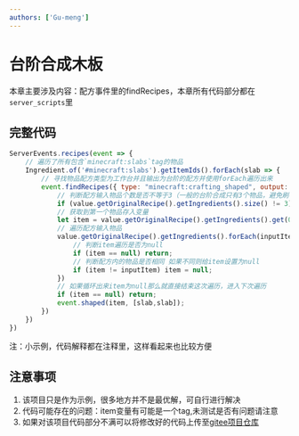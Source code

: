 ```yaml
---
authors: ['Gu-meng']
---
```

# 台阶合成木板
本章主要涉及内容：配方事件里的findRecipes，本章所有代码部分都在`server_scripts`里

## 完整代码
```js
ServerEvents.recipes(event => {
    // 遍历了所有包含`minecraft:slabs`tag的物品
    Ingredient.of('#minecraft:slabs').getItemIds().forEach(slab => {
        // 寻找物品配方类型为工作台并且输出为台阶的配方并使用forEach遍历出来
        event.findRecipes({ type: "minecraft:crafting_shaped", output: slab }).forEach(value => {
            // 判断配方输入物品个数是否不等于3（一般的台阶合成只有3个物品，避免刷物品）
            if (value.getOriginalRecipe().getIngredients().size() != 3) return;
            // 获取到第一个物品存入变量
            let item = value.getOriginalRecipe().getIngredients().get(0).getFirst();
            // 遍历配方输入物品
            value.getOriginalRecipe().getIngredients().forEach(inputItem=>{
                // 判断item遍历是否为null
                if (item == null) return;
                // 判断配方内的物品是否相同 如果不同则给item设置为null
                if (item != inputItem) item = null;
            })
            // 如果循环出来item为null那么就直接结束这次遍历，进入下次遍历
            if (item == null) return;
            event.shaped(item, [slab,slab]);
        })
    })
})
```
注：小示例，代码解释都在注释里，这样看起来也比较方便

## 注意事项
1. 该项目只是作为示例，很多地方并不是最优解，可自行进行解决
2. 代码可能存在的问题：item变量有可能是一个tag,未测试是否有问题请注意
3. 如果对该项目代码部分不满可以将修改好的代码上传至[gitee项目仓库](https://gitee.com/gumengmengs/kubejs-course)
